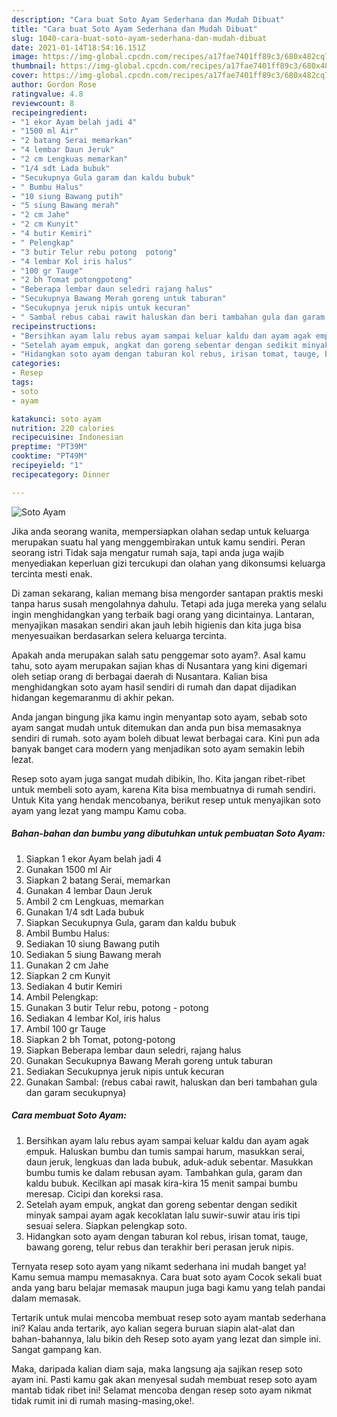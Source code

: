 ```yaml
---
description: "Cara buat Soto Ayam Sederhana dan Mudah Dibuat"
title: "Cara buat Soto Ayam Sederhana dan Mudah Dibuat"
slug: 1040-cara-buat-soto-ayam-sederhana-dan-mudah-dibuat
date: 2021-01-14T18:54:16.151Z
image: https://img-global.cpcdn.com/recipes/a17fae7401ff89c3/680x482cq70/soto-ayam-foto-resep-utama.jpg
thumbnail: https://img-global.cpcdn.com/recipes/a17fae7401ff89c3/680x482cq70/soto-ayam-foto-resep-utama.jpg
cover: https://img-global.cpcdn.com/recipes/a17fae7401ff89c3/680x482cq70/soto-ayam-foto-resep-utama.jpg
author: Gordon Rose
ratingvalue: 4.8
reviewcount: 8
recipeingredient:
- "1 ekor Ayam belah jadi 4"
- "1500 ml Air"
- "2 batang Serai memarkan"
- "4 lembar Daun Jeruk"
- "2 cm Lengkuas memarkan"
- "1/4 sdt Lada bubuk"
- "Secukupnya Gula garam dan kaldu bubuk"
- " Bumbu Halus"
- "10 siung Bawang putih"
- "5 siung Bawang merah"
- "2 cm Jahe"
- "2 cm Kunyit"
- "4 butir Kemiri"
- " Pelengkap"
- "3 butir Telur rebu potong  potong"
- "4 lembar Kol iris halus"
- "100 gr Tauge"
- "2 bh Tomat potongpotong"
- "Beberapa lembar daun seledri rajang halus"
- "Secukupnya Bawang Merah goreng untuk taburan"
- "Secukupnya jeruk nipis untuk kecuran"
- " Sambal rebus cabai rawit haluskan dan beri tambahan gula dan garam secukupnya"
recipeinstructions:
- "Bersihkan ayam lalu rebus ayam sampai keluar kaldu dan ayam agak empuk. Haluskan bumbu dan tumis sampai harum, masukkan serai, daun jeruk, lengkuas dan lada bubuk, aduk-aduk sebentar. Masukkan bumbu tumis ke dalam rebusan ayam. Tambahkan gula, garam dan kaldu bubuk. Kecilkan api masak kira-kira 15 menit sampai bumbu meresap. Cicipi dan koreksi rasa."
- "Setelah ayam empuk, angkat dan goreng sebentar dengan sedikit minyak sampai ayam agak kecoklatan lalu suwir-suwir atau iris tipi sesuai selera. Siapkan pelengkap soto."
- "Hidangkan soto ayam dengan taburan kol rebus, irisan tomat, tauge, bawang goreng, telur rebus dan terakhir beri perasan jeruk nipis."
categories:
- Resep
tags:
- soto
- ayam

katakunci: soto ayam 
nutrition: 220 calories
recipecuisine: Indonesian
preptime: "PT39M"
cooktime: "PT49M"
recipeyield: "1"
recipecategory: Dinner

---
```



![Soto Ayam](https://img-global.cpcdn.com/recipes/a17fae7401ff89c3/680x482cq70/soto-ayam-foto-resep-utama.jpg)

Jika anda seorang wanita, mempersiapkan olahan sedap untuk keluarga merupakan suatu hal yang menggembirakan untuk kamu sendiri. Peran seorang istri Tidak saja mengatur rumah saja, tapi anda juga wajib menyediakan keperluan gizi tercukupi dan olahan yang dikonsumsi keluarga tercinta mesti enak.

Di zaman  sekarang, kalian memang bisa mengorder santapan praktis meski tanpa harus susah mengolahnya dahulu. Tetapi ada juga mereka yang selalu ingin menghidangkan yang terbaik bagi orang yang dicintainya. Lantaran, menyajikan masakan sendiri akan jauh lebih higienis dan kita juga bisa menyesuaikan berdasarkan selera keluarga tercinta. 



Apakah anda merupakan salah satu penggemar soto ayam?. Asal kamu tahu, soto ayam merupakan sajian khas di Nusantara yang kini digemari oleh setiap orang di berbagai daerah di Nusantara. Kalian bisa menghidangkan soto ayam hasil sendiri di rumah dan dapat dijadikan hidangan kegemaranmu di akhir pekan.

Anda jangan bingung jika kamu ingin menyantap soto ayam, sebab soto ayam sangat mudah untuk ditemukan dan anda pun bisa memasaknya sendiri di rumah. soto ayam boleh dibuat lewat berbagai cara. Kini pun ada banyak banget cara modern yang menjadikan soto ayam semakin lebih lezat.

Resep soto ayam juga sangat mudah dibikin, lho. Kita jangan ribet-ribet untuk membeli soto ayam, karena Kita bisa membuatnya di rumah sendiri. Untuk Kita yang hendak mencobanya, berikut resep untuk menyajikan soto ayam yang lezat yang mampu Kamu coba.

<!--inarticleads1-->

##### Bahan-bahan dan bumbu yang dibutuhkan untuk pembuatan Soto Ayam:

1. Siapkan 1 ekor Ayam belah jadi 4
1. Gunakan 1500 ml Air
1. Siapkan 2 batang Serai, memarkan
1. Gunakan 4 lembar Daun Jeruk
1. Ambil 2 cm Lengkuas, memarkan
1. Gunakan 1/4 sdt Lada bubuk
1. Siapkan Secukupnya Gula, garam dan kaldu bubuk
1. Ambil  Bumbu Halus:
1. Sediakan 10 siung Bawang putih
1. Sediakan 5 siung Bawang merah
1. Gunakan 2 cm Jahe
1. Siapkan 2 cm Kunyit
1. Sediakan 4 butir Kemiri
1. Ambil  Pelengkap:
1. Gunakan 3 butir Telur rebu, potong - potong
1. Sediakan 4 lembar Kol, iris halus
1. Ambil 100 gr Tauge
1. Siapkan 2 bh Tomat, potong-potong
1. Siapkan Beberapa lembar daun seledri, rajang halus
1. Gunakan Secukupnya Bawang Merah goreng untuk taburan
1. Sediakan Secukupnya jeruk nipis untuk kecuran
1. Gunakan  Sambal: (rebus cabai rawit, haluskan dan beri tambahan gula dan garam secukupnya)




<!--inarticleads2-->

##### Cara membuat Soto Ayam:

1. Bersihkan ayam lalu rebus ayam sampai keluar kaldu dan ayam agak empuk. Haluskan bumbu dan tumis sampai harum, masukkan serai, daun jeruk, lengkuas dan lada bubuk, aduk-aduk sebentar. Masukkan bumbu tumis ke dalam rebusan ayam. Tambahkan gula, garam dan kaldu bubuk. Kecilkan api masak kira-kira 15 menit sampai bumbu meresap. Cicipi dan koreksi rasa.
1. Setelah ayam empuk, angkat dan goreng sebentar dengan sedikit minyak sampai ayam agak kecoklatan lalu suwir-suwir atau iris tipi sesuai selera. Siapkan pelengkap soto.
1. Hidangkan soto ayam dengan taburan kol rebus, irisan tomat, tauge, bawang goreng, telur rebus dan terakhir beri perasan jeruk nipis.




Ternyata resep soto ayam yang nikamt sederhana ini mudah banget ya! Kamu semua mampu memasaknya. Cara buat soto ayam Cocok sekali buat anda yang baru belajar memasak maupun juga bagi kamu yang telah pandai dalam memasak.

Tertarik untuk mulai mencoba membuat resep soto ayam mantab sederhana ini? Kalau anda tertarik, ayo kalian segera buruan siapin alat-alat dan bahan-bahannya, lalu bikin deh Resep soto ayam yang lezat dan simple ini. Sangat gampang kan. 

Maka, daripada kalian diam saja, maka langsung aja sajikan resep soto ayam ini. Pasti kamu gak akan menyesal sudah membuat resep soto ayam mantab tidak ribet ini! Selamat mencoba dengan resep soto ayam nikmat tidak rumit ini di rumah masing-masing,oke!.

